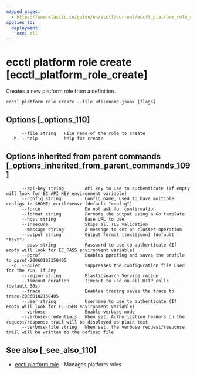 ```yaml
---
mapped_pages:
  - https://www.elastic.co/guide/en/ecctl/current/ecctl_platform_role_create.html
applies_to:
  deployment:
    ece: all
---
```


# ecctl platform role create [ecctl_platform_role_create]

Creates a new platform role from a definition.

```
ecctl platform role create --file <filename.json> [flags]
```


## Options [_options_110]

```
      --file string   File name of the role to create
  -h, --help          help for create
```


## Options inherited from parent commands [_options_inherited_from_parent_commands_109]

```
      --api-key string        API key to use to authenticate (If empty will look for EC_API_KEY environment variable)
      --config string         Config name, used to have multiple configs in $HOME/.ecctl/<env> (default "config")
      --force                 Do not ask for confirmation
      --format string         Formats the output using a Go template
      --host string           Base URL to use
      --insecure              Skips all TLS validation
      --message string        A message to set on cluster operation
      --output string         Output format [text|json] (default "text")
      --pass string           Password to use to authenticate (If empty will look for EC_PASS environment variable)
      --pprof                 Enables pprofing and saves the profile to pprof-20060102150405
  -q, --quiet                 Suppresses the configuration file used for the run, if any
      --region string         Elasticsearch Service region
      --timeout duration      Timeout to use on all HTTP calls (default 30s)
      --trace                 Enables tracing saves the trace to trace-20060102150405
      --user string           Username to use to authenticate (If empty will look for EC_USER environment variable)
      --verbose               Enable verbose mode
      --verbose-credentials   When set, Authorization headers on the request/response trail will be displayed as plain text
      --verbose-file string   When set, the verbose request/response trail will be written to the defined file
```


## See also [_see_also_110]

* [ecctl platform role](/reference/ecctl_platform_role.md) - Manages platform roles

